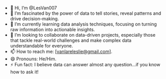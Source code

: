 - 👋 Hi, I’m @LesVan007
- 👀 I’m fascinated by the power of data to tell stories, reveal patterns and drive decision-making.
- 🌱 I’m currently learning data analysis techniques, focusing on turning raw information into actionable insights.
- 💞️ I’m looking to collaborate on data-driven projects, especially those that tackle real-world challenges and make complex data understandable for everyone.
- 📫 How to reach me: [vanlareleslie@gmail.com].
- 😄 Pronouns: He/Him.
- ⚡ Fun fact: I believe data can answer almost any question…if you know how to ask it!

<!---
LesVan007/LesVan007 is a ✨ special ✨ repository because its `README.md` (this file) appears on your GitHub profile.
You can click the Preview link to take a look at your changes.
--->
